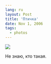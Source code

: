 ```yaml
---
lang: ru
layout: Post
title: 'Птичка'
date: Nov 1, 2006
tags:
  - photos
---
```


![](/images/blog/Sapegin-Artem-20D-2006-07-02-207-0708-lj.jpg)

Не знаю, кто такая.
